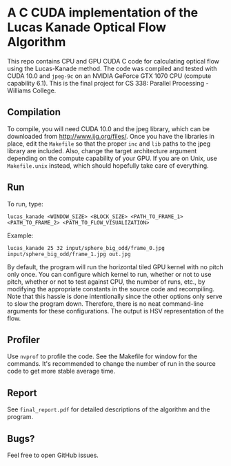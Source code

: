 # A C CUDA implementation of the Lucas Kanade Optical Flow Algorithm

This repo contains CPU and GPU CUDA C code for calculating optical flow using the Lucas-Kanade method. The code was compiled and tested with CUDA 10.0 and `jpeg-9c` on an NVIDIA GeForce GTX 1070 CPU (compute capability 6.1). This is the final project for CS 338: Parallel Processing - Williams College.

## Compilation

To compile, you will need CUDA 10.0 and the jpeg library, which can be downloaded from http://www.ijg.org/files/. Once you have the libraries in place, edit the `Makefile` so that the proper `inc` and `lib` paths to the jpeg library are included. Also, change the target architecture argument depending on the compute capability of your GPU. If you are on Unix, use `Makefile.unix` instead, which should hopefully take care of everything.

## Run

To run, type:

```lucas_kanade <WINDOW_SIZE> <BLOCK_SIZE> <PATH_TO_FRAME_1> <PATH_TO_FRAME_2> <PATH_TO_FLOW_VISUALIZATION>```

Example:

```lucas_kanade 25 32 input/sphere_big_odd/frame_0.jpg input/sphere_big_odd/frame_1.jpg out.jpg```

By default, the program will run the horizontal tiled GPU kernel with no pitch only once. You can configure which kernel to run, whether or not to use pitch, whether or not to test against CPU, the number of runs, etc., by modifying the appropriate constants in the source code and recompiling. Note that this hassle is done intentionally since the other options only serve to slow the program down. Therefore, there is no neat command-line arguments for these configurations. The output is HSV representation of the flow.

## Profiler

Use `nvprof` to profile the code. See the Makefile for window for the commands. It's recommended to change the number of run in the source code to get more stable average time.

## Report

See `final_report.pdf` for detailed descriptions of the algorithm and the program.

## Bugs?

Feel free to open GitHub issues.
